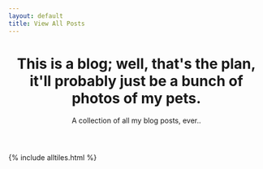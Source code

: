 ```yaml
---
layout: default
title: View All Posts
---
```


<header>
<h1>This is a blog; well, that's the plan,<br>
it'll probably just be a bunch of photos of my pets.</h1>
<p>A collection of all my blog posts, ever..</p>
</header>

{% include alltiles.html %}

